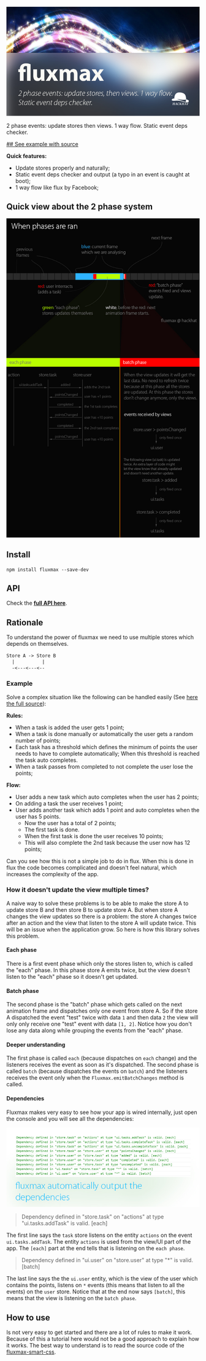 ![fluxmax](./docs/repo-header.jpg)

2 phase events: update stores then views. 1 way flow. Static event deps checker.

[## See example with source](https://github.com/hackhat/fluxmax-smart-css)

**Quick features:**

 - Update stores properly and naturally;
 - Static event deps checker and output (a typo in an event is caught at boot);
 - 1 way flow like flux by Facebook;



## Quick view about the 2 phase system

![2 phases](./docs/internals.jpg)


## Install

    npm install fluxmax --save-dev



## API

Check the **[full API here](https://cdn.rawgit.com/hackhat/fluxmax/v0.0.2/docs/jsduck/index.html)**.



## Rationale

To understand the power of fluxmax we need to use multiple stores which depends on themselves.

    Store A -> Store B
      |          |
      -<---<---<--

### Example

Solve a complex situation like the following can be handled easily (See [here the full source](https://github.com/hackhat/fluxmax-smart-css)):

**Rules:**

 - When a task is added the user gets 1 point;
 - When a task is done manually or automatically the user gets a random number of points;
 - Each task has a threshold which defines the minimum of points the user needs to have to complete automatically; When this threshold is reached the task auto completes.
 - When a task passes from completed to not complete the user lose the points;

**Flow:**

 - User adds a new task which auto completes when the user has 2 points;
 - On adding a task the user receives 1 point;
 - User adds another task which adds 1 point and auto completes when the user has 5 points.
   - Now the user has a total of 2 points;
   - The first task is done.
   - When the first task is done the user receives 10 points;
   - This will also complete the 2nd task because the user now has 12 points;

Can you see how this is not a simple job to do in flux. When this is done in flux the
code becomes complicated and doesn't feel natural, which increases the complexity of the app.


### How it doesn't update the view multiple times?

A naive way to solve these problems is to be able to make the store A to update store B and then store B to update store A.
But when store A changes the view updates so there is a problem: the store A changes twice after an action and the view that listen to the store A will update twice.
This will be an issue when the application grow. So here is how this library solves this problem.


#### Each phase

There is a first event phase which only the stores listen to, which is called the "each" phase. In this phase store A emits twice, but the view doesn't listen to the "each" phase so it doesn't get updated.


#### Batch phase

The second phase is the "batch" phase which gets called on the next animation frame and dispatches only one event from store A. So if the store A dispatched the event "test" twice with data `1` and then data `2` the view will only only receive one "test" event with data `[1, 2]`. Notice how you don't lose any data along while grouping the events from the "each" phase.


#### Deeper understanding

 The first phase is called `each` (because dispatches on `each` change) and the listeners receives the event as soon as it's dispatched. The second phase is called `batch` (because dispatches the events on `batch`) and the listeners receives the event only when the `Fluxmax.emitBatchChanges` method is called.


#### Dependencies

Fluxmax makes very easy to see how your app is wired internally, just open the console and you will see all the dependencies:

![dependencies](./docs/dependencies.jpg)

> Dependency defined in "store.task" on "actions" at type "ui.tasks.addTask" is valid. [each]

The first line says the `task` store listens on the entity `actions` on the event `ui.tasks.addTask`. The entity `actions` is used from the view/UI part of the app. The `[each]` part at the end tells that is listening on the `each phase`.

> Dependency defined in "ui.user" on "store.user" at type "*" is valid. [batch]

The last line says the the `ui.user` entity, which is the view of the user which contains the points, listens on `*` events (this means that listen to all the events) on the `user` store. Notice that at the end now says `[batch]`, this means that the view is listening on the `batch phase`.


## How to use

Is not very easy to get started and there are a lot of rules to make it work. Because of this a tutorial here would not be a good approach to explain how it works.
The best way to understand is to read the source code of the [fluxmax-smart-css](https://github.com/hackhat/fluxmax-smart-css).
